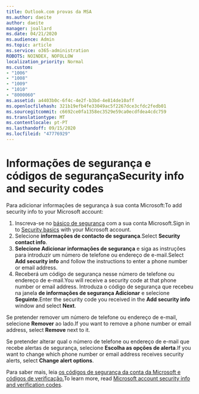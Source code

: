 ```yaml
---
title: Outlook.com provas da MSA
ms.author: daeite
author: daeite
manager: joallard
ms.date: 04/21/2020
ms.audience: Admin
ms.topic: article
ms.service: o365-administration
ROBOTS: NOINDEX, NOFOLLOW
localization_priority: Normal
ms.custom:
- "1006"
- "1008"
- "1009"
- "1010"
- "8000060"
ms.assetid: a4403b0c-6f4c-4e2f-b3bd-4e814de10aff
ms.openlocfilehash: 321b19efb4fe33049ac5f2267dce3cfdc2fedb01
ms.sourcegitcommit: c6692ce0fa1358ec3529e59ca0ecdfdea4cdc759
ms.translationtype: MT
ms.contentlocale: pt-PT
ms.lasthandoff: 09/15/2020
ms.locfileid: "47776929"
---
```

# <a name="security-info-and-security-codes"></a><span data-ttu-id="5d4fb-102">Informações de segurança e códigos de segurança</span><span class="sxs-lookup"><span data-stu-id="5d4fb-102">Security info and security codes</span></span>

<span data-ttu-id="5d4fb-103">Para adicionar informações de segurança à sua conta Microsoft:</span><span class="sxs-lookup"><span data-stu-id="5d4fb-103">To add security info to your Microsoft account:</span></span>

1. <span data-ttu-id="5d4fb-104">Inscreva-se no [básico de segurança](https://account.microsoft.com/security) com a sua conta Microsoft.</span><span class="sxs-lookup"><span data-stu-id="5d4fb-104">Sign in to [Security basics](https://account.microsoft.com/security) with your Microsoft account.</span></span>
1. <span data-ttu-id="5d4fb-105">Selecione **informações de contacto de segurança**.</span><span class="sxs-lookup"><span data-stu-id="5d4fb-105">Select **Security contact info**.</span></span>
1. <span data-ttu-id="5d4fb-106">**Selecione Adicionar informações de segurança** e siga as instruções para introduzir um número de telefone ou endereço de e-mail.</span><span class="sxs-lookup"><span data-stu-id="5d4fb-106">Select **Add security info** and follow the instructions to enter a phone number or email address.</span></span>
1. <span data-ttu-id="5d4fb-107">Receberá um código de segurança nesse número de telefone ou endereço de e-mail.</span><span class="sxs-lookup"><span data-stu-id="5d4fb-107">You will receive a security code at that phone number or email address.</span></span> <span data-ttu-id="5d4fb-108">Introduza o código de segurança que recebeu na janela **de informações de segurança Adicionar** e selecione **Seguinte**.</span><span class="sxs-lookup"><span data-stu-id="5d4fb-108">Enter the security code you received in the **Add security info** window and select **Next**.</span></span>

<span data-ttu-id="5d4fb-109">Se pretender remover um número de telefone ou endereço de e-mail, selecione **Remover** ao lado.</span><span class="sxs-lookup"><span data-stu-id="5d4fb-109">If you want to remove a phone number or email address, select **Remove** next to it.</span></span>

<span data-ttu-id="5d4fb-110">Se pretender alterar qual o número de telefone ou endereço de e-mail que recebe alertas de segurança, selecione **Escolha as opções de alerta**.</span><span class="sxs-lookup"><span data-stu-id="5d4fb-110">If you want to change which phone number or email address receives security alerts, select **Change alert options**.</span></span>

<span data-ttu-id="5d4fb-111">Para saber mais, leia [os códigos de segurança da conta da Microsoft e códigos de verificação.](https://support.microsoft.com/help/12428/)</span><span class="sxs-lookup"><span data-stu-id="5d4fb-111">To learn more, read [Microsoft account security info and verification codes](https://support.microsoft.com/help/12428/).</span></span>